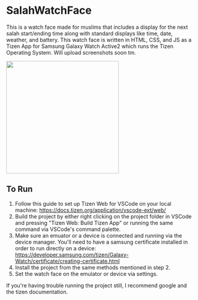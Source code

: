 # SalahWatchFace

This is a watch face made for muslims that includes a display for the next salah start/ending time along with standard displays like time, date, weather, and battery.
This watch face is written in HTML, CSS, and JS as a Tizen App for Samsung Galaxy Watch Active2 which runs the Tizen Operating System. Will upload screenshots soon tm.

<img src="https://lh3.googleusercontent.com/6wGNTWq0py-s0GNF1V7O1_Wr3F29ne_ddZEExMHt1-vmAsQvuB-ewvw_20hBDmV8NMS1cp62I2Miz7UDiKw3KknOzFwe-PY4OJj3EVyuAH_VQa9Z4fhg4HoPwSLozfeplpSuNHfgQDa5ERLQl8R0q-TFxDovfb_X8pcboc_WR6w_QKNxwXLX4t1LLhu1fxBG-Q96m_Bk61n-omORBQJxud8HySaPMB9PjAGUaNwx3aZsjuvN7gP2FeKrnAdyI_ZHmUlYr9I9bEkx7VKtzn7e7PSaWcjgKIVZBsgYqTl7BX3IxMAb2ghEfXyUPDZWwueT1eq1s3Sdj7salndGK5go-IU9v95Mb_xSB0zUJ1dO2aWoF5qr5QgwCQNZXbA5NCKR0GMja-LTiLReTiAcKRc3_syvj1Pjl61exo2h5X533cAvKYussGXk2RHE8hNThoIMngKTDLd4FQEIWvza9RHEu31TawsjckFQ9MxIrsmeC5pzhH9RFmkzRrnqqfx7BO-dfbdlGnPi4VOqvd9ZBEH39_LJbd-7Xe1h2RwFwJUf_9XMLt9rfqNBGLiyUbBbVXEmpDedxEORbupplFYgYykPRwyPK_6C5U4oQJsxbqXKk_F6e59ALs9LgOSqpjk4wvqWXMeVXAzSSEx8REw4D2RzltMqf3bKPYq6jfN18cbF6WgBq0p5LXwGsQMTNn91gQ4gywLCgwhKDPT4I2Di49hUQ2s=w892-h900-no?authuser=0" width="300" height="300"/>

## To Run
1. Follow this guide to set up Tizen Web for VSCode on your local machine: https://docs.tizen.org/application/vscode-ext/web/
2. Build the project by either right clicking on the project folder in VSCode and pressing "Tizen Web: Build Tizen App" or running the same command via VSCode's command palette.
3. Make sure an emuator or a device is connected and running via the device manager. You'll need to have a samsung certificate installed in order to run directly on a device: https://developer.samsung.com/tizen/Galaxy-Watch/certificate/creating-certificate.html
4. Install the project from the same methods mentioned in step 2.
5. Set the watch face on the emulator or device via settings.

If you're having trouble running the project still, I recommend google and the tizen documentation.
